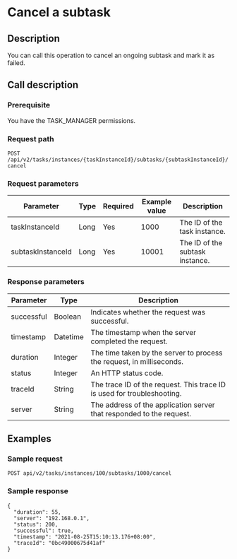 Cancel a subtask
=====================================



Description
--------------------------------

You can call this operation to cancel an ongoing subtask and mark it as failed.

Call description
-------------------------------------

### Prerequisite

You have the TASK_MANAGER permissions.

### Request path

`POST /api/v2/tasks/instances/{taskInstanceId}/subtasks/{subtaskInstanceId}/cancel`

### Request parameters



|     Parameter     | Type | Required | Example value |           Description           |
|-------------------|------|----------|---------------|---------------------------------|
| taskInstanceId    | Long | Yes      | 1000          | The ID of the task instance.    |
| subtaskInstanceId | Long | Yes      | 10001         | The ID of the subtask instance. |



### Response parameters



| Parameter  |   Type   |                               Description                               |
|------------|----------|-------------------------------------------------------------------------|
| successful | Boolean  | Indicates whether the request was successful.                           |
| timestamp  | Datetime | The timestamp when the server completed the request.                    |
| duration   | Integer  | The time taken by the server to process the request, in milliseconds.   |
| status     | Integer  | An HTTP status code.                                                    |
| traceId    | String   | The trace ID of the request. This trace ID is used for troubleshooting. |
| server     | String   | The address of the application server that responded to the request.    |



Examples
-----------------------------

### Sample request

`POST api/v2/tasks/instances/100/subtasks/1000/cancel`

### Sample response

```unknow
{
  "duration": 55,
  "server": "192.168.0.1",
  "status": 200,
  "successful": true,
  "timestamp": "2021-08-25T15:10:13.176+08:00",
  "traceId": "0bc49000675d41af"
}
```
